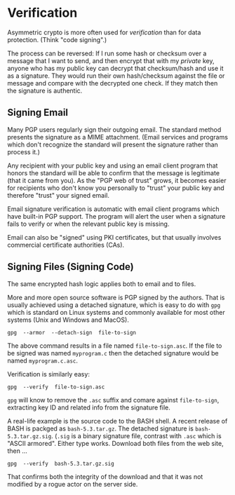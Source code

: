 # Verification

Asymmetric crypto is more often used for *verification*
than for data protection. (Think "code signing".)

The process can be reversed: If I run some hash or checksum over a
message that I want to send, and then encrypt that with my *private* key,
anyone who has my public key can decrypt that checksum/hash and use it
as a signature. They would run their own hash/checksum against the
file or message and compare with the decrypted one check.
If they match then the signature is authentic.

## Signing Email

Many PGP users regularly sign their outgoing email.
The standard method presents the signature as a MIME attachment.
(Email services and programs which don't recognize the standard
will present the signature rather than process it.)

Any recipient with your public key and using an email client program
that honors the standard will be able to confirm that the message
is legitimate (that it came from you). As the "PGP web of trust"
grows, it becomes easier for recipients who don't know you personally
to "trust" your public key and therefore "trust" your signed email.

Email signature verification is automatic with email client programs
which have built-in PGP support. The program will alert the user when
a signature fails to verify or when the relevant public key is missing.

Email can also be "signed" using PKI certificates,
but that usually involves commercial certificate authorities (CAs).

## Signing Files (Signing Code)

The same encrypted hash logic applies both to email and to files.

More and more open source software is PGP signed by the authors.
That is usually achieved using a detached signature, which is easy
to do with `gpg` which is standard on Linux systems and commonly
available for most other systems (Unix and Windows and MacOS).

    gpg  --armor  --detach-sign  file-to-sign

The above command results in a file named `file-to-sign.asc`.
If the file to be signed was named `myprogram.c` then the detached
signature would be named `myprogram.c.asc`.

Verification is similarly easy:

    gpg  --verify  file-to-sign.asc

`gpg` will know to remove the `.asc` suffix and comare against
`file-to-sign`, extracting key ID and related info from the
signature file.

A real-life example is the source code to the BASH shell. A recent
release of BASH is packged as `bash-5.3.tar.gz`. The detached signature
is `bash-5.3.tar.gz.sig`. (`.sig` is a binary signature file,
contrast with `.asc` which is "ASCII armored". Either type works.
Download both files from the web site, then ...

    gpg  --verify  bash-5.3.tar.gz.sig

That confirms both the integrity of the download
and that it was not modified by a rogue actor on the server side.


